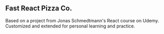## Fast React Pizza Co.

Based on a project from Jonas Schmedtmann's React course on Udemy.  
Customized and extended for personal learning and practice.
